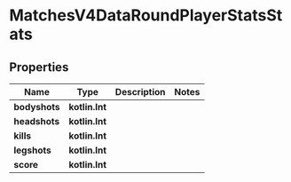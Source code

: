 
# MatchesV4DataRoundPlayerStatsStats

## Properties
| Name | Type | Description | Notes |
| ------------ | ------------- | ------------- | ------------- |
| **bodyshots** | **kotlin.Int** |  |  |
| **headshots** | **kotlin.Int** |  |  |
| **kills** | **kotlin.Int** |  |  |
| **legshots** | **kotlin.Int** |  |  |
| **score** | **kotlin.Int** |  |  |



